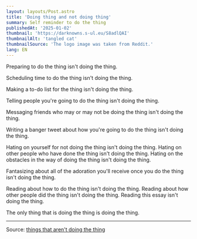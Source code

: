 ```yaml
---
layout: layouts/Post.astro
title: 'Doing thing and not doing thing'
summary: Self reminder to do the thing
publishedAt: '2025-01-02'
thumbnail: 'https://darknowns.s-ul.eu/S8adlQAI'
thumbnailAlt: 'tangled cat'
thumbnailSource: 'The logo image was taken from Reddit.'
lang: EN
---
```


Preparing to do the thing isn't doing the thing.

Scheduling time to do the thing isn't doing the thing.

Making a to-do list for the thing isn't doing the thing.

Telling people you're going to do the thing isn't doing the thing.

Messaging friends who may or may not be doing the thing isn't doing the thing.

Writing a banger tweet about how you're going to do the thing isn't doing the thing.

Hating on yourself for not doing the thing isn't doing the thing. Hating on other people who have done the thing isn't doing the thing. Hating on the obstacles in the way of doing the thing isn't doing the thing.

Fantasizing about all of the adoration you'll receive once you do the thing isn't doing the thing.

Reading about how to do the thing isn't doing the thing. Reading about how other people did the thing isn't doing the thing. Reading this essay isn't doing the thing.

The only thing that is doing the thing is doing the thing.

---

Source: [things that aren't doing the thing](https://strangestloop.io/essays/things-that-arent-doing-the-thing)

